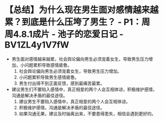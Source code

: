 # 【总结】为什么现在男生面对感情越来越累？到底是什么压垮了男生？ - P1：周周4.8.1成片 - 池子的恋爱日记 - BV1ZL4y1V7fW

-   男生面对感情越来越累，社会舆论偏向男生必须宠着女生，导致男生压力增加，小问题累积导致感情疲惫。
    1.  社会舆论偏向男生必须宠着女生，导致男生压力增加。
    2.  小问题累积导致男生感情疲惫。
    3.  男生付出得不到正面反馈，感到最痛苦最累。
-   建议男生们不要陷入感情中，真正相爱的两个人会互相体谅，积极维护感情，沟通是解决矛盾的最佳途径。
    1.  建议男生不要陷入感情中，真正相爱的两个人会互相体谅。
    2.  积极维护感情，沟通是解决矛盾的最佳途径。
    3.  如果沟通无果，建议及时抽离出来，不要患得患失，相信会遇到更好的。